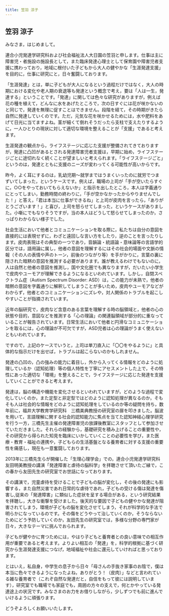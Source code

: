 ```yaml
---
title: 笠羽 涼子 
---
```


## 笠羽 涼子 

みなさま，はじめまして。

連合小児発達学研究科および社会福祉法人大日園の笠羽と申します。仕事は主に障害児・者施設の施設長として，また臨床発達心理士として保育園や障害児者支援に携わっており，地域に根付いた子どもから大人の健やかな「生涯発達支援」を目的に，仕事に研究にと，日々奮闘しております。

「生涯発達」とは，単に子どもが大人になるという過程だけではなく，大人の時期における変化や老人期の衰退等も発達という概念で考え，要は「人は一生，発達する」ということです。「発達」に関しては色々な研究がありますが，例えば花の種を植えて，どんなに水をあげたところで，次の日すぐには花が咲かないのと同じで，発達を無理に促すことはできません。段階を経て，その時期がきたら自然に発達していくのです。ただ，元気な花を咲かせるためには，水や肥料をあげて日光に当てますよね。茎が細くて倒れそうだったら支柱で支えたりするように，一人ひとりの現状に対して適切な環境を整えることが「支援」であると考えます。

生涯発達の観点から，ライフステージに応じた支援が整備されてきておりますが，発達に凸凹があるとされる発達障害児者支援は，早期に始め，ライフステージごとに途切れなく続くことが望ましいと考えられます。「ライフステージごと」というのは，発達とともに支援のニーズが変わってくる可能性が高いからです。

昨今，よく耳にするのは，乳幼児期〜就学まではうまくいったのに就労でつまずいてしまった，というケースです。例えば，職場の上司が「手が空いたらすぐに，○○をやっておいてもらえないか」と指示を出したところ，本人は字義通りにとってしまい，勤務時間の終わりに，「手が空かなかったからやりませんでした！」と答え，「君は本当に仕事ができるね」と上司が皮肉を言ったら，「ありがとうございます！」と喜び，上司を怒らせてしまった，というケースがありました。小噺にでもなりそうですが，当の本人はどうして怒らせてしまったのか，さっぱりわからない様子でした。

社会生活において他者とコミュニケーションを取る際に，私たちは自分の意図を直接的には表現せずに，わざと遠回しな言い方をしたり，逆のことを言ったりします。皮肉表現はその典型の一つであり，音韻論・統語論・意味論等の言語学的区分では，語用論に属し，他者の意図を理解するにはその社会的場面や文脈の情報（その人の表情や声のトーン，前後のつながり等）を手がかりに，言葉の裏に隠された暗黙の意図を推測する必要があります。誰が教えるわけでもないのに，人は自然と他者の意図を推測し，国や文化圏でも異なりますが，だいたい小学生で皮肉やユーモアが理解できるようになるといわれています。しかし，自閉スペクトラム症（Autism Spectrum Disorder: ASD）は，この能力が未熟で，他者の暗黙の意図を字義通りに解釈してしまうことが多いため，皮肉やユーモアなどがわからず，他者とのコミュニケーションにズレや，対人関係のトラブルを起こしやすいことが指摘されています。

近年の脳研究で，皮肉など含意のある言葉を理解する時の脳領域と，他者の心の状態や目的，意図などを推測する「心の理論」の関連脳領域が部分的に重なっていることが報告されています。日常生活において他者と円滑なコミュニケーションを取るには，心の理論が不可欠ですが，ASD児者は心の理論がうまく使えないともいわれています。

ですので，上記のケースでいうと，上司は単刀直入に「〇〇をやるように」と具体的な指示だけを出せば，トラブルは起こらないのかもしれません。

発達の凸凹の，凸の強みの能力に着目し，外から入ってくる情報をどのように処理しているか（認知処理）等の個人特性を丁寧にアセスメントした上で，その特性にあった適切な「環境」を整えることで，ライフステージに応じた発達を支援していくことができると考えます。

発達は，脳の構造や機能を変化させるといわれていますが，どのような過程で変化していくのか，また定型と非定型ではどのように認知処理が異なるのか，そもそも人は社会的な情報をどのように認知処理をしているのか等の疑問を持ち，数年前に，福井大学教育学研究科　三橋美典教授の研究室の扉を叩きました。脳波を用いて，言語理解に関する社会的認知能力に焦点を当てた認知神経心理学研究を行う一方，三橋先生主催の発達障害児の放課後教室にスタッフとして参加させていただきました。それらの経験から，基礎研究を積み上げることの重要性や，その研究から得られた知見を臨床にいかしていくことの必要性を学び，また医療・教育・福祉の連携や，子どもらの生活基盤となる養育者に対する支援の重要性を痛感し，現在も一意奮闘しております。

2013年に三橋先生らが開催した「生理心理学会」での，連合小児発達学研究科　友田明美教授の講演「発達障害と虐待の脳科学」を拝聴させて頂いたご縁で，この春から友田先生の研究室でお世話になっております。

その講演で，児童虐待を受けることで子どもの脳が変化し，その後の発達にも影響する，また自然災害であれ日常的な虐待であれ，子どもの受ける傷は発達を傷害し,従来の「発達障害」に類似した症状を呈する場合がある，という研究結果を拝聴し，大きな衝撃を受けました。後天的な要因で子どもの健やかな発達が阻害されてしまう，環境が子どもの脳を変化させてしまう，それが科学的な手法で明らかになっているのです。その傷をどうやって治していくのか，そうならないためにどう予防していくのか，友田先生の研究室では，多様な分野の専門家が日々，大きなテーマに挑んでおられます。

子どもが健やかに育つためには，やはり子どもと養育者との良い意味での相互作用が重要であると考えます。よりよい相互の「発達」を，科学的根拠に基づく研究から生涯発達支援につなげ，地域福祉や社会に還元していければと思っております。

とはいえ，私自身，中学生の息子から日々「母さんの手抜き家事のお陰で，僕は本当に色々できるようになったよね，ありがとう！（皮肉）」などと言われている雑な養育者で（これぞ自然な発達だと，自信をもって彼には説明しています），研究室でも職場でも家庭でも，周囲の方々の支えで，何とかやっている発達途上の状況です。みなさまのお力をお借りしながら，少しずつでも前に進んでいけるように頑張ります。

どうぞよろしくお願いいたします。
